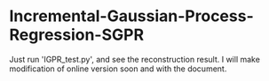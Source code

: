 # Incremental-Gaussian-Process-Regression-SGPR

Just run 'IGPR_test.py', and see the reconstruction result. I will make modification of online version soon and with the document.
